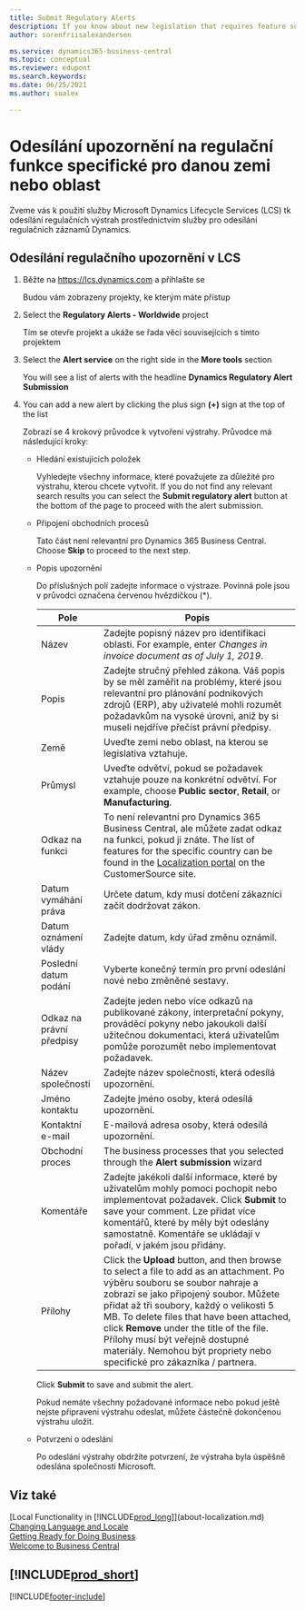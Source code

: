 ```yaml
---
title: Submit Regulatory Alerts
description: If you know about new legislation that requires feature support in Business Central, you can follow this guide to submit a regulatory alert to the product team.
author: sorenfriisalexandersen

ms.service: dynamics365-business-central
ms.topic: conceptual
ms.reviewer: edupont
ms.search.keywords:
ms.date: 06/25/2021
ms.author: soalex

---
```

# Odesílání upozornění na regulační funkce specifické pro danou zemi nebo oblast

Zveme vás k použití služby Microsoft Dynamics Lifecycle Services (LCS) tk odesílání regulačních výstrah prostřednictvím služby pro odesílání regulačních záznamů Dynamics.

## Odesílání regulačního upozornění v LCS

1. Běžte na https://lcs.dynamics.com a přihlašte se

   Budou vám zobrazeny projekty, ke kterým máte přístup

2. Select the **Regulatory Alerts - Worldwide** project

   Tím se otevře projekt a ukáže se řada věcí souvisejících s tímto projektem

3. Select the **Alert service** on the right side in the **More tools** section

   You will see a list of alerts with the headline **Dynamics Regulatory Alert Submission**

4. You can add a new alert by clicking the plus sign **(+)** sign at the top of the list

   Zobrazí se 4 krokový průvodce k vytvoření výstrahy. Průvodce má následující kroky:
   - Hledání existujících položek

      Vyhledejte všechny informace, které považujete za důležité pro výstrahu, kterou chcete vytvořit. If you do not find any relevant search results you can select the **Submit regulatory alert** button at the bottom of the page to proceed with the alert submission.
   - Připojení obchodních procesů

      Tato část není relevantní pro Dynamics 365 Business Central. Choose **Skip** to proceed to the next step.
   - Popis upozornění

      Do příslušných polí zadejte informace o výstraze. Povinná pole jsou v průvodci označena červenou hvězdičkou (\*).

      | Pole | Popis |
      |-------------|------------------------------------------|
      | Název | Zadejte popisný název pro identifikaci oblasti. For example, enter *Changes in invoice document as of July 1, 2019*. |
      | Popis | Zadejte stručný přehled zákona. Váš popis by se měl zaměřit na problémy, které jsou relevantní pro plánování podnikových zdrojů (ERP), aby uživatelé mohli rozumět požadavkům na vysoké úrovni, aniž by si museli nejdříve přečíst právní předpisy. |
      | Země | Uveďte zemi nebo oblast, na kterou se legislativa vztahuje. |
      | Průmysl | Uveďte odvětví, pokud se požadavek vztahuje pouze na konkrétní odvětví. For example, choose **Public sector**, **Retail**, or **Manufacturing**. |
      | Odkaz na funkci | To není relevantní pro Dynamics 365 Business Central, ale můžete zadat odkaz na funkci, pokud ji znáte. The list of features for the specific country can be found in the [Localization portal](/dynamics/s-e/) on the CustomerSource site. |
      | Datum vymáhání práva | Určete datum, kdy musí dotčení zákazníci začít dodržovat zákon. |
      | Datum oznámení vlády | Zadejte datum, kdy úřad změnu oznámil. |
      | Poslední datum podání | Vyberte konečný termín pro první odeslání nové nebo změněné sestavy. |
      | Odkaz na právní předpisy | Zadejte jeden nebo více odkazů na publikované zákony, interpretační pokyny, prováděcí pokyny nebo jakoukoli další užitečnou dokumentaci, která uživatelům pomůže porozumět nebo implementovat požadavek. |
      | Název společnosti | Zadejte název společnosti, která odesílá upozornění. |
      | Jméno kontaktu | Zadejte jméno osoby, která odesílá upozornění. |
      | Kontaktní e-mail | E-mailová adresa osoby, která odesílá upozornění. |
      | Obchodní proces | The business processes that you selected through the **Alert submission** wizard |
      | Komentáře | Zadejte jakékoli další informace, které by uživatelům mohly pomoci pochopit nebo implementovat požadavek. Click **Submit** to save your comment. Lze přidat více komentářů, které by měly být odeslány samostatně. Komentáře se ukládají v pořadí, v jakém jsou přidány. |
      | Přílohy | Click the **Upload** button, and then browse to select a file to add as an attachment. Po výběru souboru se soubor nahraje a zobrazí se jako připojený soubor. Můžete přidat až tři soubory, každý o velikosti 5 MB. To delete files that have been attached, click **Remove** under the title of the file. Přílohy musí být veřejně dostupné materiály. Nemohou být propriety nebo specifické pro zákazníka / partnera. |

      Click **Submit** to save and submit the alert.

      Pokud nemáte všechny požadované informace nebo pokud ještě nejste připraveni výstrahu odeslat, můžete částečně dokončenou výstrahu uložit.

   - Potvrzení o odeslání

      Po odeslání výstrahy obdržíte potvrzení, že výstraha byla úspěšně odeslána společnosti Microsoft.

## Viz také

[Local Functionality in [!INCLUDE[prod_long](includes/prod_long.md)]](about-localization.md)  
[Changing Language and Locale](about-locale-language.md)  
[Getting Ready for Doing Business](ui-get-ready-business.md)  
[Welcome to Business Central](index.md)

## [!INCLUDE[prod_short](includes/free_trial_md.md)]


[!INCLUDE[footer-include](includes/footer-banner.md)]